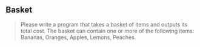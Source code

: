 ## Basket

>Please write a program that takes a basket of items and outputs its total cost.
>The basket can contain one or more of the following items: Bananas, Oranges, Apples, Lemons, Peaches.
